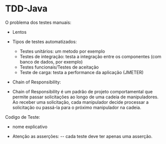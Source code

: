 # TDD-Java

O problema dos testes manuais: 
- Lentos

- Tipos de testes automatizados:
    - Testes unitários: um metodo por exemplo
    - Testes de integração: testa a integração entre os componentes (com banco de dados, por exemplo)
    - Testes funcionais/Testes de aceitação
    - Teste de carga: testa a performance da aplicação (JMETER)


- Chain of Responsibility:
- Chain of Responsibility é um padrão de projeto comportamental que permite passar solicitações ao longo de uma cadeia de manipuladores. Ao receber uma solicitação, cada manipulador decide processar a solicitação ou passá-la para o próximo manipulador na cadeia.


Codigo de Teste: 
- nome explicativo

- Atenção as asserções:
-- cada teste deve ter apenas uma asserção.
